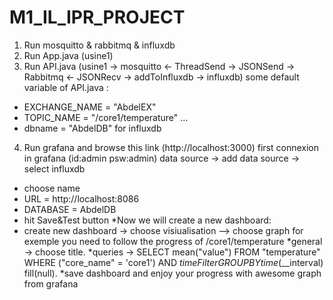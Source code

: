 # M1_IL_IPR_PROJECT
1. Run mosquitto & rabbitmq & influxdb
2. Run App.java (usine1)
3. Run API.java (usine1 -> mosquitto <- ThreadSend -> JSONSend -> Rabbitmq <- JSONRecv -> addToInfluxdb -> influxdb)
some default variable of API.java :
- EXCHANGE_NAME = "AbdelEX"
- TOPIC_NAME = "/core1/temperature" ...
- dbname = "AbdelDB" for influxdb
4. Run grafana and browse this link (http://localhost:3000)
first connexion in grafana (id:admin psw:admin)
data source -> add data source -> select influxdb
* choose name
* URL = http://localhost:8086
* DATABASE = AbdelDB
* hit Save&Test button
*Now we will create a new dashboard:
* create new dashboard -> choose visiualisation --> choose graph
for exemple you need to follow the progress of /core1/temperature
*general -> choose title.
*queries -> SELECT mean("value") FROM "temperature" WHERE ("core_name" = 'core1') 
                AND $timeFilter GROUP BY time($__interval) fill(null).
*save dashboard and enjoy your progress with awesome graph from grafana

